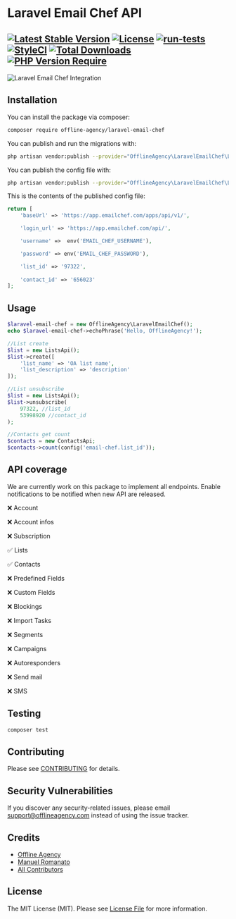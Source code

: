 # Laravel Email Chef API

[![Latest Stable Version](http://poser.pugx.org/offlineagency/laravel-email-chef/v)](https://packagist.org/packages/offlineagency/laravel-email-chef)
[![License](http://poser.pugx.org/offlineagency/laravel-email-chef/license)](https://packagist.org/packages/offlineagency/laravel-email-chef)
[![run-tests](https://github.com/offline-agency/laravel-email-chef/actions/workflows/main.yml/badge.svg)](https://github.com/offline-agency/laravel-email-chef/actions/workflows/main.yml)
[![StyleCI](https://github.styleci.io/repos/557274815/shield)](https://styleci.io/repos/557274815)
[![Total Downloads](http://poser.pugx.org/offlineagency/laravel-email-chef/downloads)](https://packagist.org/packages/offlineagency/laravel-email-chef)
[![PHP Version Require](http://poser.pugx.org/offlineagency/laravel-email-chef/require/php)](https://packagist.org/packages/offlineagency/laravel-email-chef)
---
![Laravel Email Chef Integration](https://banners.beyondco.de/Laravel%20Email%20Chef%20API.png?theme=dark&packageManager=composer+require&packageName=offline-agency%2Flaravel-email-chef&pattern=charlieBrown&style=style_2&description=A+simple+Laravel+integration+with+Email+Chef+API&md=1&showWatermark=0&fontSize=100px&images=mail-open)
## Installation

You can install the package via composer:

```bash
composer require offline-agency/laravel-email-chef
```

You can publish and run the migrations with:

```bash
php artisan vendor:publish --provider="OfflineAgency\LaravelEmailChef\LaravelEmailChefServiceProvider" --tag="laravel-email-chef-migrations"
```

You can publish the config file with:
```bash
php artisan vendor:publish --provider="OfflineAgency\LaravelEmailChef\LaravelEmailChefServiceProvider" --tag="laravel-email-chef-config"
```

This is the contents of the published config file:

```php
return [
    'baseUrl' => 'https://app.emailchef.com/apps/api/v1/',

    'login_url' => 'https://app.emailchef.com/api/',

    'username' =>  env('EMAIL_CHEF_USERNAME'),

    'password' => env('EMAIL_CHEF_PASSWORD'),

    'list_id' => '97322',
    
    'contact_id' => '656023'
];
```

## Usage

```php
$laravel-email-chef = new OfflineAgency\LaravelEmailChef();
echo $laravel-email-chef->echoPhrase('Hello, OfflineAgency!');

//List create
$list = new ListsApi();
$list->create([
    'list_name' => 'OA list name',
    'list_description' => 'description'
]);

//List unsubscribe
$list = new ListsApi();
$list->unsubscribe(
    97322, //list_id
    53998920 //contact_id
);

//Contacts get count
$contacts = new ContactsApi;
$contacts->count(config('email-chef.list_id'));
```

## API coverage

We are currently work on this package to implement all endpoints. Enable notifications to be notified when new API are released.

❌ Account

❌ Account infos

❌ Subscription

✅ Lists

✅ Contacts

❌ Predefined Fields

❌ Custom Fields

❌ Blockings

❌ Import Tasks

❌ Segments

❌ Campaigns

❌ Autoresponders

❌ Send mail

❌ SMS

## Testing

```bash
composer test
```

## Contributing

Please see [CONTRIBUTING](.github/CONTRIBUTING.md) for details.

## Security Vulnerabilities

If you discover any security-related issues, please email support@offlineagency.com instead of using the issue tracker.

## Credits

- [Offline Agency](https://github.com/offline-agency)
- [Manuel Romanato](https://github.com/ManuelRomanato)
- [All Contributors](../../contributors)

## License

The MIT License (MIT). Please see [License File](LICENSE.md) for more information.
